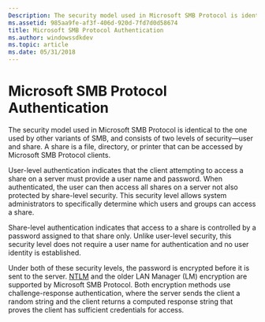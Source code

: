 ```yaml
---
Description: The security model used in Microsoft SMB Protocol is identical to the one used by other variants of SMB, and consists of two levels of security&\#8212;user and share.
ms.assetid: 985aa9fe-af3f-406d-920d-7fd7d0d58674
title: Microsoft SMB Protocol Authentication
ms.author: windowssdkdev
ms.topic: article
ms.date: 05/31/2018
---
```


# Microsoft SMB Protocol Authentication

The security model used in Microsoft SMB Protocol is identical to the one used by other variants of SMB, and consists of two levels of security—user and share. A share is a file, directory, or printer that can be accessed by Microsoft SMB Protocol clients.

User-level authentication indicates that the client attempting to access a share on a server must provide a user name and password. When authenticated, the user can then access all shares on a server not also protected by share-level security. This security level allows system administrators to specifically determine which users and groups can access a share.

Share-level authentication indicates that access to a share is controlled by a password assigned to that share only. Unlike user-level security, this security level does not require a user name for authentication and no user identity is established.

Under both of these security levels, the password is encrypted before it is sent to the server. [NTLM](https://msdn.microsoft.com/library/windows/desktop/aa378749) and the older LAN Manager (LM) encryption are supported by Microsoft SMB Protocol. Both encryption methods use challenge-response authentication, where the server sends the client a random string and the client returns a computed response string that proves the client has sufficient credentials for access.

 

 




